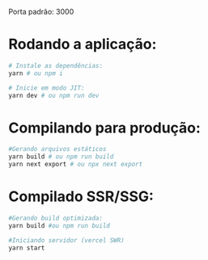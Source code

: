 Porta padrão: 3000

# Rodando a aplicação:

```bash
# Instale as dependências:
yarn # ou npm i

# Inicie em modo JIT:
yarn dev # ou npm run dev
```

# Compilando para produção:
```bash
#Gerando arquivos estáticos
yarn build # ou npm run build
yarn next export # ou npx next export
```


# Compilado SSR/SSG:
```bash
#Gerando build optimizada:
yarn build #ou npm run build

#Iniciando servidor (vercel SWR)
yarn start
```

